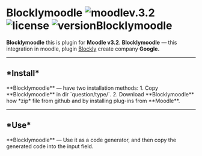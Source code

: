 **Blocklymoodle** ![moodlev.3.2](https://img.shields.io/badge/Moodle-v.3.2-f7942d.svg?style=flat-squared?logo=data:image/png;) ![license](https://img.shields.io/badge/License-GPLv3-70de75.svg?style=flat-squared?logo=data:image/png;) ![versionBlocklymoodle](https://img.shields.io/badge/Version-0.1%20stable-70c3de.svg?style=flat-squared?logo=data:image/png;)
===============
**Blocklymoodle** this is plugin for **Moodle v3.2**.
**Blocklymoodle** — this integration in moodle, plugin [Blockly](https://developers.google.com/blockly/) create company **Google.**


---
<h2>*Install*</h2>
**Blocklymoodle** — have two installation methods:
 1.  Copy **Blocklymoodle** in dir `question/type/`.
 2.  Download **Blocklymoodle** how *zip* file from github and by installing plug-ins from **Moodle**.

---
<h2>*Use*</h2>
**Blocklymoodle** — Use it as a code generator, and then copy the generated code into the input field.



